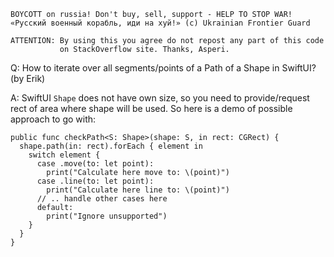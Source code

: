 ```
BOYCOTT on russia! Don't buy, sell, support - HELP TO STOP WAR!
«Русский военный корабль, иди на хуй!» (c) Ukrainian Frontier Guard

ATTENTION: By using this you agree do not repost any part of this code
           on StackOverflow site. Thanks, Asperi.
```

Q: How to iterate over all segments/points of a Path of a Shape in SwiftUI? (by Erik)

A: SwiftUI `Shape` does not have own size, so you need to provide/request rect of area where shape will be used. So here is a demo of possible approach to go with:

```
public func checkPath<S: Shape>(shape: S, in rect: CGRect) {
  shape.path(in: rect).forEach { element in
    switch element {
      case .move(to: let point):
        print("Calculate here move to: \(point)")
      case .line(to: let point):
        print("Calculate here line to: \(point)")
      // .. handle other cases here
      default:
        print("Ignore unsupported")
    }
  }
}
```
